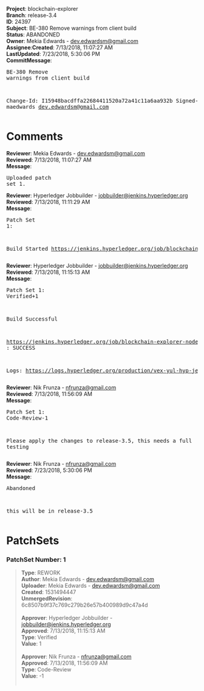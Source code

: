 <strong>Project</strong>: blockchain-explorer</br><strong>Branch</strong>: release-3.4<br><strong>ID</strong>: 24397<br><strong>Subject</strong>: BE-380 Remove warnings from client build<br><strong>Status</strong>: ABANDONED<br><strong>Owner</strong>: Mekia Edwards - dev.edwardsm@gmail.com<br><strong>Assignee</strong>:<strong>Created</strong>: 7/13/2018, 11:07:27 AM<br><strong>LastUpdated</strong>: 7/23/2018, 5:30:06 PM<br><strong>CommitMessage</strong>:<br><pre>BE-380 Remove warnings from client build

Change-Id: I15948bacdffa22684411520a72a41c11a6aa932b
Signed-off-by: maedwards <dev.edwardsm@gmail.com>
</pre><h1>Comments</h1><strong>Reviewer</strong>: Mekia Edwards - dev.edwardsm@gmail.com<br><strong>Reviewed</strong>: 7/13/2018, 11:07:27 AM<br><strong>Message</strong>: <pre>Uploaded patch set 1.</pre><strong>Reviewer</strong>: Hyperledger Jobbuilder - jobbuilder@jenkins.hyperledger.org<br><strong>Reviewed</strong>: 7/13/2018, 11:11:29 AM<br><strong>Message</strong>: <pre>Patch Set 1:

Build Started https://jenkins.hyperledger.org/job/blockchain-explorer-node6-verify-x86_64/300/</pre><strong>Reviewer</strong>: Hyperledger Jobbuilder - jobbuilder@jenkins.hyperledger.org<br><strong>Reviewed</strong>: 7/13/2018, 11:15:13 AM<br><strong>Message</strong>: <pre>Patch Set 1: Verified+1

Build Successful 

https://jenkins.hyperledger.org/job/blockchain-explorer-node6-verify-x86_64/300/ : SUCCESS

Logs: https://logs.hyperledger.org/production/vex-yul-hyp-jenkins-3/blockchain-explorer-node6-verify-x86_64/300</pre><strong>Reviewer</strong>: Nik Frunza - nfrunza@gmail.com<br><strong>Reviewed</strong>: 7/13/2018, 11:56:09 AM<br><strong>Message</strong>: <pre>Patch Set 1: Code-Review-1

Please apply the changes to release-3.5, this needs a full testing</pre><strong>Reviewer</strong>: Nik Frunza - nfrunza@gmail.com<br><strong>Reviewed</strong>: 7/23/2018, 5:30:06 PM<br><strong>Message</strong>: <pre>Abandoned

this will be in release-3.5</pre><h1>PatchSets</h1><h3>PatchSet Number: 1</h3><blockquote><strong>Type</strong>: REWORK<br><strong>Author</strong>: Mekia Edwards - dev.edwardsm@gmail.com<br><strong>Uploader</strong>: Mekia Edwards - dev.edwardsm@gmail.com<br><strong>Created</strong>: 1531494447<br><strong>UnmergedRevision</strong>: 6c8507b9f37c769c279b26e57b400989d9c47a4d<br><br><strong>Approver</strong>: Hyperledger Jobbuilder - jobbuilder@jenkins.hyperledger.org<br><strong>Approved</strong>: 7/13/2018, 11:15:13 AM<br><strong>Type</strong>: Verified<br><strong>Value</strong>: 1<br><br><strong>Approver</strong>: Nik Frunza - nfrunza@gmail.com<br><strong>Approved</strong>: 7/13/2018, 11:56:09 AM<br><strong>Type</strong>: Code-Review<br><strong>Value</strong>: -1<br><br></blockquote>